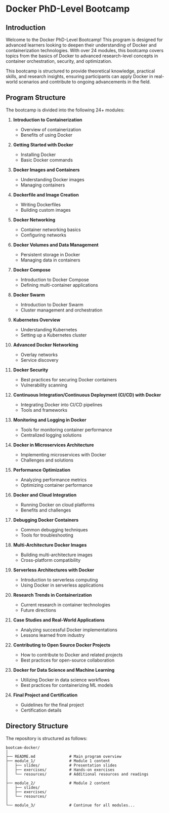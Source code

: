 # Docker PhD-Level Bootcamp

## Introduction

Welcome to the Docker PhD-Level Bootcamp! This program is designed for advanced learners looking to deepen their understanding of Docker and containerization technologies. With over 24 modules, this bootcamp covers topics from the basics of Docker to advanced research-level concepts in container orchestration, security, and optimization.

This bootcamp is structured to provide theoretical knowledge, practical skills, and research insights, ensuring participants can apply Docker in real-world scenarios and contribute to ongoing advancements in the field.

## Program Structure

The bootcamp is divided into the following 24+ modules:

1. **Introduction to Containerization**
   - Overview of containerization
   - Benefits of using Docker
   
2. **Getting Started with Docker**
   - Installing Docker
   - Basic Docker commands

3. **Docker Images and Containers**
   - Understanding Docker images
   - Managing containers

4. **Dockerfile and Image Creation**
   - Writing Dockerfiles
   - Building custom images

5. **Docker Networking**
   - Container networking basics
   - Configuring networks

6. **Docker Volumes and Data Management**
   - Persistent storage in Docker
   - Managing data in containers

7. **Docker Compose**
   - Introduction to Docker Compose
   - Defining multi-container applications

8. **Docker Swarm**
   - Introduction to Docker Swarm
   - Cluster management and orchestration

9. **Kubernetes Overview**
   - Understanding Kubernetes
   - Setting up a Kubernetes cluster

10. **Advanced Docker Networking**
    - Overlay networks
    - Service discovery

11. **Docker Security**
    - Best practices for securing Docker containers
    - Vulnerability scanning

12. **Continuous Integration/Continuous Deployment (CI/CD) with Docker**
    - Integrating Docker into CI/CD pipelines
    - Tools and frameworks

13. **Monitoring and Logging in Docker**
    - Tools for monitoring container performance
    - Centralized logging solutions

14. **Docker in Microservices Architecture**
    - Implementing microservices with Docker
    - Challenges and solutions

15. **Performance Optimization**
    - Analyzing performance metrics
    - Optimizing container performance

16. **Docker and Cloud Integration**
    - Running Docker on cloud platforms
    - Benefits and challenges

17. **Debugging Docker Containers**
    - Common debugging techniques
    - Tools for troubleshooting

18. **Multi-Architecture Docker Images**
    - Building multi-architecture images
    - Cross-platform compatibility

19. **Serverless Architectures with Docker**
    - Introduction to serverless computing
    - Using Docker in serverless applications

20. **Research Trends in Containerization**
    - Current research in container technologies
    - Future directions

21. **Case Studies and Real-World Applications**
    - Analyzing successful Docker implementations
    - Lessons learned from industry

22. **Contributing to Open Source Docker Projects**
    - How to contribute to Docker and related projects
    - Best practices for open-source collaboration

23. **Docker for Data Science and Machine Learning**
    - Utilizing Docker in data science workflows
    - Best practices for containerizing ML models

24. **Final Project and Certification**
    - Guidelines for the final project
    - Certification details

## Directory Structure

The repository is structured as follows:

```
bootcam-docker/
│
├── README.md               # Main program overview
├── module_1/               # Module 1 content
│   ├── slides/             # Presentation slides
│   ├── exercises/          # Hands-on exercises
│   └── resources/          # Additional resources and readings
│
├── module_2/               # Module 2 content
│   ├── slides/
│   ├── exercises/
│   └── resources/
│
└── module_3/               # Continue for all modules...
```
